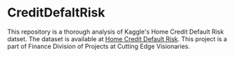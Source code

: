 # CreditDefaltRisk
This repository is a thorough analysis of Kaggle's Home Credit Default Risk datset.
The dataset is available at [Home Credit Default Risk](https://www.kaggle.com/c/home-credit-default-risk/overview).
This project is a part of Finance Division of Projects at Cutting Edge Visionaries.
